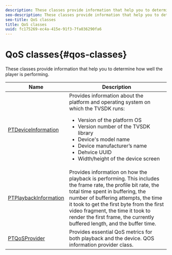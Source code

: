 ```yaml
---
description: These classes provide information that help you to determine how well the player is performing.
seo-description: These classes provide information that help you to determine how well the player is performing.
seo-title: QoS classes
title: QoS classes
uuid: fc175269-ec4a-415e-91f3-7fa036290fa6
---
```


# QoS classes{#qos-classes}

These classes provide information that help you to determine how well the player is performing.

<table frame="all" colsep="1" rowsep="1" id="table_2893EFF9755149159A4F94E781C76B6E"> 
 <thead> 
  <tr rowsep="1"> 
   <th colname="1" class="entry"> Name </th> 
   <th colname="2" class="entry"> Description </th> 
  </tr> 
 </thead>
 <tbody> 
  <tr rowsep="1"> 
   <td colname="1"> <a href="https://help.adobe.com/en_US/primetime/api/psdk/appledoc/Classes/PTDeviceInformation.html" format="html" scope="external"> PTDeviceInformation</a> </td> 
   <td colname="2">Provides information about the platform and operating system on which the TVSDK runs: 
    <ul id="ul_0DE69F3B38E84964AB98DCCD11E5E123"> 
     <li id="li_19B2D1889FCA4B0F8FCB0EE8F87353B2">Version of the platform OS </li> 
     <li id="li_CA35F4A48FD34555AC7D7832D5997AD4">Version number of the TVSDK library </li> 
     <li id="li_30D38320C2A3440E92C0A477FFFBF9A0">Device's model name </li> 
     <li id="li_2D15164B987E405685B96A900EBF041D">Device manufacturer’s name </li> 
     <li id="li_B78485CB9580444DB9694404706BA191">Dehvice UUID </li> 
     <li id="li_841EA77499B44F0692192F9DE1A798E4">Width/height of the device screen </li> 
    </ul> </td> 
  </tr> 
  <tr rowsep="1"> 
   <td colname="1"><a href="https://help.adobe.com/en_US/primetime/api/psdk/appledoc/Classes/PTPlaybackInformation.html" format="html" scope="external"> PTPlaybackInformation</a> </td> 
   <td colname="2"> Provides information on how the playback is performing. This includes the frame rate, the profile bit rate, the total time spent in buffering, the number of buffering attempts, the time it took to get the first byte from the first video fragment, the time it took to render the first frame, the currently buffered length, and the buffer time. </td> 
  </tr> 
  <tr rowsep="1"> 
   <td colname="1"><a href="https://help.adobe.com/en_US/primetime/api/psdk/appledoc/Classes/PTQoSProvider.html" format="html" scope="external"> PTQoSProvider</a> </td> 
   <td colname="2">
    <ph>
      Provides essential QoS metrics for both playback and the device.
    </ph>
    <ph>
      QOS information provider class.
    </ph> </td> 
  </tr> 
 </tbody> 
</table>

